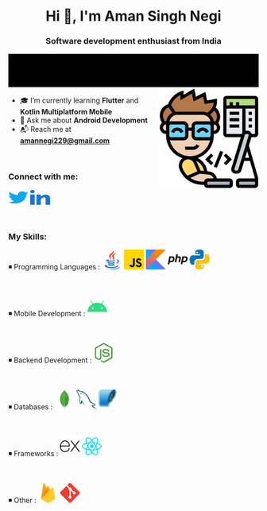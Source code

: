 <h1 align="center">Hi 👋, I'm Aman Singh Negi</h1>
<h3 align="center">Software development enthusiast from India</h3>
<img src="assets/i_write_code.gif">

<img align="right" src="assets/dev.png" width="200" height="200"/>

- 🎓 I’m currently learning **Flutter** and **Kotlin Multiplatform Mobile**
- 💬 Ask me about **Android Development**
- 📬 Reach me at **amannegi229@gmail.com**

<br>
<h3 align="left">Connect with me:</h3>
<p align="left">
<a href="https://twitter.com/iamanegi98" target="blank"><img align="center" src="assets/twitter.svg" alt="aman-twitter" height="30" width="40" /></a>
<a href="https://www.linkedin.com/in/aman-singh-negi-3398aa186/" target="blank"><img align="center" src="assets/linkedin.svg" alt="aman-linkedin" height="30" width="40" /></a>
</p>

<br>
<h3 align="left">My Skills:</h3>

<p align="left">◾ Programming Languages :
<a href="https://www.java.com" target="_blank"><img src="assets/java.svg" alt="java" width="40" height="40" /></a>
<a href="https://developer.mozilla.org/en-US/docs/Web/JavaScript" target="_blank"><img src="assets/javascript.svg" alt="javascript" width="40" height="40" /></a>
<a href="https://kotlinlang.org" target="_blank"><img src="assets/kotlin.svg" alt="kotlin" width="40" height="40" /></a>
<a href="https://www.php.net" target="_blank"><img src="assets/php.svg" alt="php" width="40" height="40" /></a>
<a href="https://www.python.org" target="_blank"><img src="assets/python.svg" alt="python" width="40" height="40" /></a>
</p>

<br>
<p align="left">◾ Mobile Development :
<a href="https://developer.android.com" target="_blank"> <img src="assets/android.svg" alt="android" width="40" height="40" /> </a>
</p>

<br>
<p align="left">◾ Backend Development :
<a href="https://nodejs.org" target="_blank"><img src="assets/nodejs.svg" alt="nodejs" width="40" height="40" /></a>
</p>
<br>

<p align="left">◾ Databases :
<a href="https://www.mongodb.com/" target="_blank"> <img src="assets/mongodb.svg" alt="mongodb" width="40" height="40" /></a>
<a href="https://www.mysql.com/" target="_blank"> <img src="assets/mysql.svg" alt="mysql" width="40" height="40" /></a>
<a href="https://www.sqlite.org/" target="_blank"> <img src="assets/sqlite.svg" alt="sqlite" width="40" height="40" /></a>
</p>

<br>
<p align="left">◾ Frameworks :
<a href="https://expressjs.com" target="_blank"><img src="assets/express.svg" alt="express" width="40" height="40" /></a>
<a href="https://reactjs.org/" target="_blank"> <img src="assets/reactjs.svg" alt="react" width="40" height="40" /></a>
</p>

<br>
<p align="left">◾ Other :
<a href="https://firebase.google.com/" target="_blank"><img src="assets/firebase.svg" alt="firebase" width="40" height="40" /></a>
<a href="https://git-scm.com/" target="_blank"><img src="assets/git.svg" alt="git" width="40" height="40" /></a>
</p>
